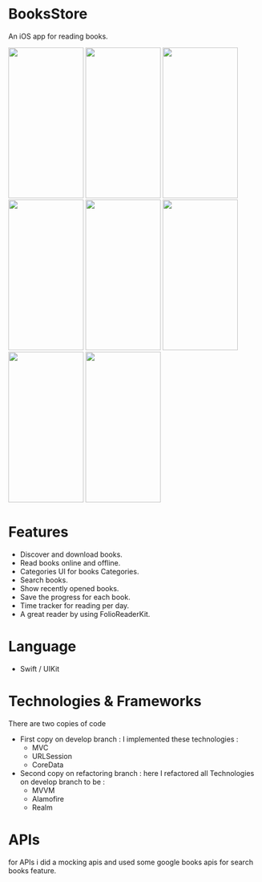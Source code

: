 # BooksStore
An iOS app for reading books. 

<img src="https://user-images.githubusercontent.com/30442334/212041841-ec5ab9ef-3981-40f7-9821-3af840679833.png" width="150" height="300"> <img src="https://user-images.githubusercontent.com/30442334/212041855-8da67e93-064c-40dc-bb3f-218a5b9f300c.png" width="150" height="300"> <img src="https://user-images.githubusercontent.com/30442334/212041859-58058d5d-3476-44ac-a167-bcc7f6df1ff0.png" width="150" height="300"> <img src="https://user-images.githubusercontent.com/30442334/212041866-789c5a53-6159-4e0f-be30-67155b4776cd.png" width="150" height="300"> <img src="https://user-images.githubusercontent.com/30442334/212041887-26db089c-3159-4fde-8729-0bf910c5dad4.png" width="150" height="300"> <img src="https://user-images.githubusercontent.com/30442334/212041875-689ffdd9-6c05-45d3-9f19-f0521bcdfaf5.png" width="150" height="300"> <img src="https://user-images.githubusercontent.com/30442334/212047942-451ff26a-1004-43a2-9f70-7ab6ae3aec21.png" width="150" height="300"> <img src="https://user-images.githubusercontent.com/30442334/212047966-bbc8d6e9-1b25-4086-878b-dd16bc85b6b6.png" width="150" height="300">

# Features
- Discover and download books.
- Read books online and offline.
- Categories UI for books Categories.
- Search books.
- Show recently opened books.
- Save the progress for each book.
- Time tracker for reading per day.
- A great reader by using FolioReaderKit.
# Language 
 - Swift / UIKit
# Technologies & Frameworks
There are  two copies of code 
- First copy on develop branch : I implemented these technologies : 
  - MVC
  - URLSession 
  - CoreData
- Second copy on refactoring branch : here I refactored all Technologies on develop branch to be : 
  - MVVM
  - Alamofire
  - Realm

# APIs 
for APIs i did a mocking apis and used some google books apis for search books feature.
